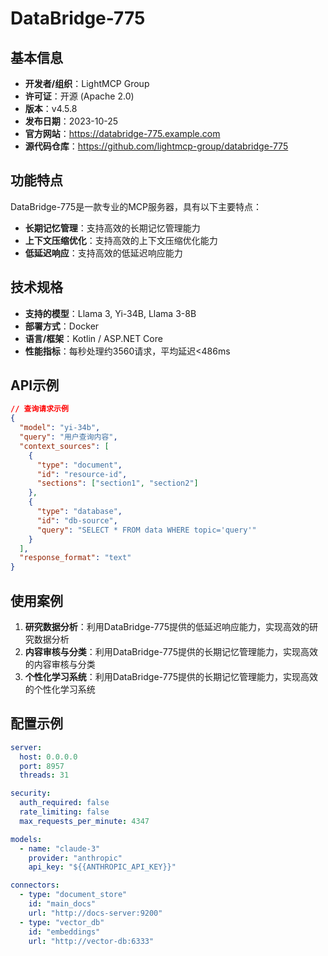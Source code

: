 # DataBridge-775

## 基本信息

- **开发者/组织**：LightMCP Group
- **许可证**：开源 (Apache 2.0)
- **版本**：v4.5.8
- **发布日期**：2023-10-25
- **官方网站**：https://databridge-775.example.com
- **源代码仓库**：https://github.com/lightmcp-group/databridge-775

## 功能特点

DataBridge-775是一款专业的MCP服务器，具有以下主要特点：

- **长期记忆管理**：支持高效的长期记忆管理能力
- **上下文压缩优化**：支持高效的上下文压缩优化能力
- **低延迟响应**：支持高效的低延迟响应能力


## 技术规格

- **支持的模型**：Llama 3, Yi-34B, Llama 3-8B
- **部署方式**：Docker
- **语言/框架**：Kotlin / ASP.NET Core
- **性能指标**：每秒处理约3560请求，平均延迟<486ms

## API示例

```json
// 查询请求示例
{
  "model": "yi-34b",
  "query": "用户查询内容",
  "context_sources": [
    {
      "type": "document",
      "id": "resource-id",
      "sections": ["section1", "section2"]
    },
    {
      "type": "database",
      "id": "db-source",
      "query": "SELECT * FROM data WHERE topic='query'"
    }
  ],
  "response_format": "text"
}
```

## 使用案例

1. **研究数据分析**：利用DataBridge-775提供的低延迟响应能力，实现高效的研究数据分析
2. **内容审核与分类**：利用DataBridge-775提供的长期记忆管理能力，实现高效的内容审核与分类
3. **个性化学习系统**：利用DataBridge-775提供的长期记忆管理能力，实现高效的个性化学习系统


## 配置示例

```yaml
server:
  host: 0.0.0.0
  port: 8957
  threads: 31

security:
  auth_required: false
  rate_limiting: false
  max_requests_per_minute: 4347

models:
  - name: "claude-3"
    provider: "anthropic"
    api_key: "${{ANTHROPIC_API_KEY}}"

connectors:
  - type: "document_store"
    id: "main_docs"
    url: "http://docs-server:9200"
  - type: "vector_db"
    id: "embeddings"
    url: "http://vector-db:6333"
```